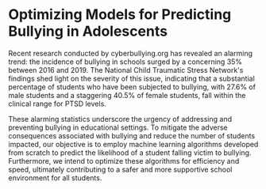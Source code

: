 # Optimizing Models for Predicting Bullying in Adolescents


Recent research conducted by cyberbullying.org has revealed an alarming trend: the incidence of bullying in schools surged by a concerning 35% between 2016 and 2019. The National Child Traumatic Stress Network's findings shed light on the severity of this issue, indicating that a substantial percentage of students who have been subjected to bullying, with 27.6% of male students and a staggering 40.5% of female students, fall within the clinical range for PTSD levels.

These alarming statistics underscore the urgency of addressing and preventing bullying in educational settings. To mitigate the adverse consequences associated with bullying and reduce the number of students impacted, our objective is to employ machine learning algorithms developed from scratch to predict the likelihood of a student falling victim to bullying. Furthermore, we intend to optimize these algorithms for efficiency and speed, ultimately contributing to a safer and more supportive school environment for all students.
